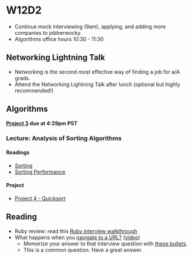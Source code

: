 # W12D2
* Continue mock interviewing (9am), applying, and adding more companies to jobberwocky.
* Algorithms office hours 10:30 - 11:30

## Networking Lightning Talk
* Networking is the second most effective way of finding a job for a/A grads.
* Attend the Networking Lightning Talk after lunch (optional but highly recommended!)

## Algorithms

__[Project 3](./algorithms/w12d1/project3) due at 4:29pm PST__

### Lecture: Analysis of Sorting Algorithms

#### Readings
* [Sorting](./algorithms/w12d2/sorting.md)
* [Sorting Performance](./algorithms/w12d2/sorting-2.md)

#### Project
* [Project 4 - Quicksort](./algorithms/w12d2/project4)

## Reading
* Ruby review: read this [Ruby interview walkthrough][ruby-interview-walkthrough]
* What happens when you [navigate to a URL?][navigate-to-a-url] ([video][harvard-vid])
   * Memorize your answer to that interview question with [these bullets][browser-navigation].
   * This is a common question.  Have a great answer.  

[ruby-interview-walkthrough]: https://gist.github.com/ryansobol/5252653
[navigate-to-a-url]: http://igoro.com/archive/what-really-happens-when-you-navigate-to-a-url/
[browser-navigation]: ../interview-prep/browser-navigation.md
[harvard-vid]: https://www.youtube.com/watch?v=8KuO4r5CHjM
